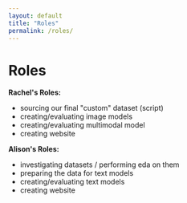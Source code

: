 ```yaml
---
layout: default
title: "Roles"
permalink: /roles/
---
```


# Roles

__Rachel's Roles:__
- sourcing our final "custom" dataset (script)
- creating/evaluating image models
- creating/evaluating multimodal model
- creating website

__Alison's Roles:__
- investigating datasets / performing eda on them
- preparing the data for text models
- creating/evaluating text models
- creating website
